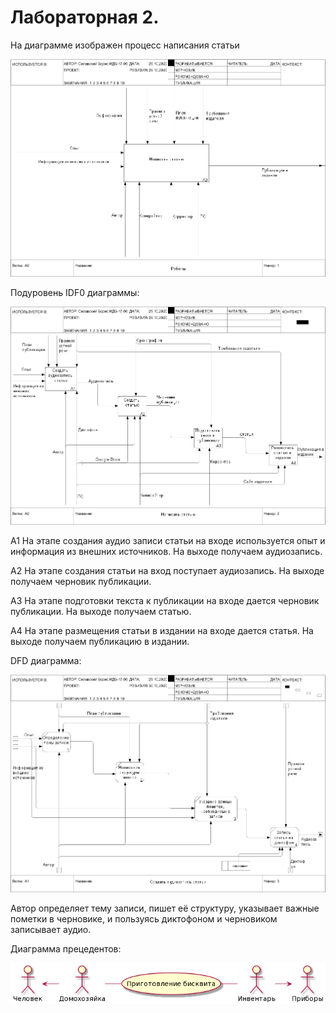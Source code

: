 
# Лабораторная 2.

На диаграмме изображен процесс написания статьи

![Рисунок](https://github.com/BorisSilav/proektirovanie/blob/main/%D0%9B%D0%B0%D0%B1%D0%BE%D1%80%D0%B0%D1%82%D0%BE%D1%80%D0%BD%D0%B0%D1%8F%202/model.png)

Подуровень IDF0 диаграммы:

![Рисунок](https://github.com/BorisSilav/proektirovanie/blob/main/%D0%9B%D0%B0%D0%B1%D0%BE%D1%80%D0%B0%D1%82%D0%BE%D1%80%D0%BD%D0%B0%D1%8F%202/model2.png)

А1 На этапе создания аудио записи статьи на входе используется опыт и информация из внешних источников. На выходе получаем аудиозапись.

А2 На этапе создания статьи на вход поступает аудиозапись. На выходе получаем черновик публикации.

А3 На этапе подготовки текста к публикации на входе дается черновик публикации. На выходе получаем статью.

А4 На этапе размещения статьи в издании на входе дается статья. На выходе получаем публикацию в издании.

DFD диаграмма:

![Рисунок](https://github.com/BorisSilav/proektirovanie/blob/main/%D0%9B%D0%B0%D0%B1%D0%BE%D1%80%D0%B0%D1%82%D0%BE%D1%80%D0%BD%D0%B0%D1%8F%202/model3.png)

Автор определяет тему записи, пишет её структуру, указывает важные пометки в черновике, и пользуясь диктофоном и черновиком записывает аудио.

Диаграмма прецедентов:

![Рисунок](https://github.com/liza-somova/project_somova/blob/main/Лабораторная%202/use_case_diagram.png)
